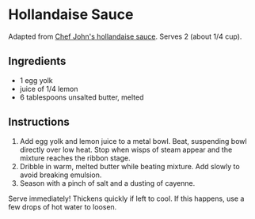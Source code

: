 # Hollandaise Sauce

Adapted from [Chef John's hollandaise sauce](http://foodwishes.blogspot.com/2007/03/hollandaise-101-can-sauce-really-sense.html). Serves 2 (about 1/4 cup).

## Ingredients

- 1 egg yolk
- juice of 1/4 lemon
- 6 tablespoons unsalted butter, melted

## Instructions

1. Add egg yolk and lemon juice to a metal bowl. Beat, suspending bowl directly over low heat. Stop when wisps of steam appear and the mixture reaches the ribbon stage.
2. Dribble in warm, melted butter while beating mixture. Add slowly to avoid breaking emulsion.
3. Season with a pinch of salt and a dusting of cayenne.

Serve immediately! Thickens quickly if left to cool. If this happens, use a few drops of hot water to loosen.
